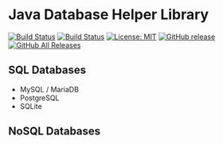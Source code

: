 Java Database Helper Library
=================

[![Build Status](https://img.shields.io/travis/com/ursinn/Java-DatabaseLib?logo=travis)](https://travis-ci.com/ursinn/Java-DatabaseLib)
[![Build Status](https://img.shields.io/jenkins/build?jobUrl=https%3A%2F%2Fci.filli-it.ch%2Fjob%2Fursinn%2Fjob%2FJava-DatabaseLib%2Fjob%2Fmaster%2F&logo=jenkins)](https://ci.filli-it.ch/job/ursinn/job/Java-DatabaseLib/job/master/)
[![License: MIT](https://img.shields.io/badge/License-MIT-green.svg)](https://opensource.org/licenses/MIT)
[![GitHub release](https://img.shields.io/github/release/ursinn/Java-DatabaseLib.svg?logo=github)](https://github.com/ursinn/Java-DatabaseLib/releases/latest)
[![GitHub All Releases](https://img.shields.io/github/downloads/ursinn/Java-DatabaseLib/total.svg?logo=github)](https://github.com/ursinn/Java-DatabaseLib/releases)

## **SQL Databases**
- MySQL / MariaDB
- PostgreSQL
- SQLite

## **NoSQL Databases**
